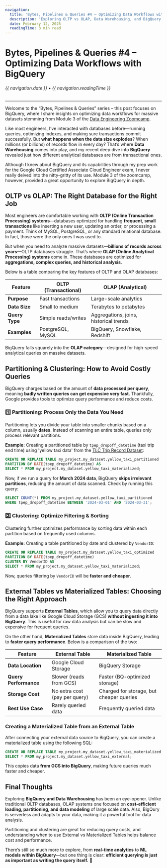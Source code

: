 ```yaml
---
navigation:
  title: 'Bytes, Pipelines & Queries #4 – Optimizing Data Workflows with BigQuery'
  description: 'Exploring OLTP vs OLAP, Data Warehousing, and BigQuery best practices'
  date: February 12, 2025
  readingTime: 3 min read
---
```


# Bytes, Pipelines & Queries #4 – Optimizing Data Workflows with BigQuery

<h6>

  {{ navigation.date }} &bull; {{ navigation.readingTime }}

</h6>

---

Welcome to the “Bytes, Pipelines & Queries” series – this post focuses on BigQuery, where I share insights on optimizing data workflows for massive datasets stemming from Module 3 of the [Data Engineering Zoomcamp](https://github.com/DataTalksClub/data-engineering-zoomcamp).

Like most engineers, I’ve interacted with databases before—running queries, optimizing indexes, and making sure transactions commit successfully. But **what happens when the data size explodes**? When millions (or billions) of records flow in every day? That’s where **Data Warehousing** comes into play, and my recent deep dive into **BigQuery** revealed just how different analytical databases are from transactional ones.

Although I knew about BigQuery and its capabilities through my prep work for the Google Cloud Certified Associate Cloud Engineer exam, I never really delved into the nitty-gritty of its use. Module 3 of the zoomcamp, however, provided a great opportunity to explore BigQuery in depth.

## **OLTP vs OLAP: The Right Database for the Right Job**

Most engineers are comfortable working with **OLTP (Online Transaction Processing) systems**—databases optimized for handling **frequent, small transactions** like inserting a new user, updating an order, or processing a payment. Think of MySQL, PostgreSQL, or any standard relational database. In fact, those were the only ones I was used to.

But when you need to analyze massive datasets—**billions of records across years**—OLTP databases struggle. That’s where **OLAP (Online Analytical Processing) systems** come in. These databases are optimized for **aggregations, complex queries, and historical analysis**.

Below is a table comparing the key features of OLTP and OLAP databases:

| Feature | OLTP (Transactional) | OLAP (Analytical) |
|---------|----------------------|-------------------|
| **Purpose** | Fast transactions | Large-scale analytics |
| **Data Size** | Small to medium | Terabytes to petabytes |
| **Query Type** | Simple reads/writes | Aggregations, joins, historical trends |
| **Examples** | PostgreSQL, MySQL | BigQuery, Snowflake, Redshift |

BigQuery falls squarely into the **OLAP category**—designed for high-speed analytical queries on massive datasets.

## **Partitioning & Clustering: How to Avoid Costly Queries**

BigQuery charges based on the amount of **data processed per query**, meaning **badly written queries can get expensive very fast**. Thankfully, Google provides tools to optimize query performance and reduce costs.

### **1️⃣ Partitioning: Process Only the Data You Need**
Partitioning lets you divide your table into smaller chunks based on a column, usually **dates**. Instead of scanning an entire table, queries only process relevant partitions.

**Example:** Creating a partitioned table by `tpep_dropoff_datetime` (taxi trip end time) using 'yellow taxi data' from the [TLC Trip Record Dataset](https://www.nyc.gov/site/tlc/about/tlc-trip-record-data.page):
```sql
CREATE OR REPLACE TABLE my_project.my_dataset.yellow_taxi_partitioned
PARTITION BY DATE(tpep_dropoff_datetime) AS
SELECT * FROM my_project.my_dataset.yellow_taxi_materialized;
```
Now, if we run a query for **March 2024 data**, BigQuery **skips irrelevant partitions**, reducing the amount of data scanned. Check by running this query:
```sql
SELECT COUNT(*) FROM my_project.my_dataset.yellow_taxi_partitioned
WHERE tpep_dropoff_datetime BETWEEN '2024-03-01' AND '2024-03-31';
```

### **2️⃣ Clustering: Optimize Filtering & Sorting**
Clustering further optimizes performance by sorting data within each partition based on frequently used columns.

**Example:** Creating a table partitioned by date and clustered by `VendorID`:
```sql
CREATE OR REPLACE TABLE my_project.my_dataset.yellow_taxi_optimized
PARTITION BY DATE(tpep_dropoff_datetime)
CLUSTER BY VendorID AS
SELECT * FROM my_project.my_dataset.yellow_taxi_materialized;
```
Now, queries filtering by `VendorID` will be **faster and cheaper**.

## **External Tables vs Materialized Tables: Choosing the Right Approach**

BigQuery supports **External Tables**, which allow you to query data directly from a data lake like Google Cloud Storage (GCS) **without ingesting it into BigQuery**. This is useful for raw data analysis but can be slow and expensive for frequent queries.

On the other hand, **Materialized Tables** store data inside BigQuery, leading to **faster query performance**.
Below is a comparison of the two:

| Feature | External Table | Materialized Table |
|---------|---------------|--------------------|
| **Data Location** | Google Cloud Storage | BigQuery Storage |
| **Query Performance** | Slower (reads from GCS) | Faster (BQ-optimized storage) |
| **Storage Cost** | No extra cost (pay per query) | Charged for storage, but cheaper queries |
| **Best Use Case** | Rarely queried data | Frequently queried data |

### **Creating a Materialized Table from an External Table**
After connecting your external data source to BigQuery, you can create a materialized table using the following SQL:
```sql
CREATE OR REPLACE TABLE my_project.my_dataset.yellow_taxi_materialized AS
SELECT * FROM my_project.my_dataset.yellow_taxi_external;
```
This copies data **from GCS into BigQuery**, making future queries much faster and cheaper.

## **Final Thoughts**

Exploring **BigQuery and Data Warehousing** has been an eye-opener. Unlike traditional OLTP databases, OLAP systems one focused on **cost-efficient loading, partitioning, and data modeling** of large scale data. Also, BigQury is serverless and adapts to your data, making it a powerful tool for data analysis.

Partitioning and clustering are great for reducing query costs, and understanding when to use External vs Materialized Tables helps balance cost and performance.

There’s still so much more to explore, from **real-time analytics** to **ML models within BigQuery**—but one thing is clear: **efficient querying is just as important as writing the query itself.** 🚀
